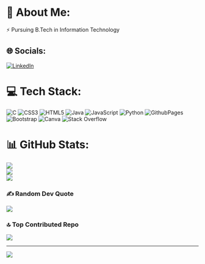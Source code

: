 # 💫 About Me:
⚡️ Pursuing B.Tech in Information Technology


## 🌐 Socials:
[![LinkedIn](https://img.shields.io/badge/LinkedIn-%230077B5.svg?logo=linkedin&logoColor=white)](https://linkedin.com/in/ashwath-m-76a725248) 

# 💻 Tech Stack:
![C](https://img.shields.io/badge/c-%2300599C.svg?style=for-the-badge&logo=c&logoColor=white) ![CSS3](https://img.shields.io/badge/css3-%231572B6.svg?style=for-the-badge&logo=css3&logoColor=white) ![HTML5](https://img.shields.io/badge/html5-%23E34F26.svg?style=for-the-badge&logo=html5&logoColor=white) ![Java](https://img.shields.io/badge/java-%23ED8B00.svg?style=for-the-badge&logo=openjdk&logoColor=white) ![JavaScript](https://img.shields.io/badge/javascript-%23323330.svg?style=for-the-badge&logo=javascript&logoColor=%23F7DF1E) ![Python](https://img.shields.io/badge/python-3670A0?style=for-the-badge&logo=python&logoColor=ffdd54) ![GithubPages](https://img.shields.io/badge/github%20pages-121013?style=for-the-badge&logo=github&logoColor=white) ![Bootstrap](https://img.shields.io/badge/bootstrap-%238511FA.svg?style=for-the-badge&logo=bootstrap&logoColor=white) ![Canva](https://img.shields.io/badge/Canva-%2300C4CC.svg?style=for-the-badge&logo=Canva&logoColor=white) ![Stack Overflow](https://img.shields.io/badge/-Stackoverflow-FE7A16?style=for-the-badge&logo=stack-overflow&logoColor=white)
# 📊 GitHub Stats:
![](https://github-readme-stats.vercel.app/api?username=Ashwath-Mahesh&theme=dark&hide_border=false&include_all_commits=true&count_private=true)<br/>
![](https://github-readme-streak-stats.herokuapp.com/?user=Ashwath-Mahesh&theme=dark&hide_border=false)<br/>
![](https://github-readme-stats.vercel.app/api/top-langs/?username=Ashwath-Mahesh&theme=dark&hide_border=false&include_all_commits=true&count_private=true&layout=compact)

### ✍️ Random Dev Quote
![](https://quotes-github-readme.vercel.app/api?type=horizontal&theme=merko)

### 🔝 Top Contributed Repo
![](https://github-contributor-stats.vercel.app/api?username=Ashwath-Mahesh&limit=5&theme=algolia&combine_all_yearly_contributions=true)

---
[![](https://visitcount.itsvg.in/api?id=Ashwath-Mahesh&icon=2&color=12)](https://visitcount.itsvg.in)

<!-- Proudly created with GPRM ( https://gprm.itsvg.in ) -->
